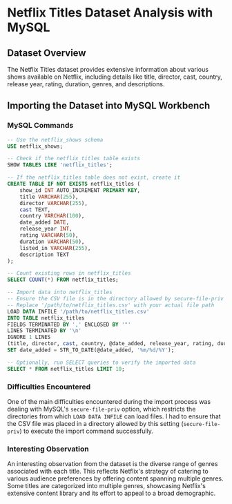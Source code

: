 # Netflix Titles Dataset Analysis with MySQL

## Dataset Overview

The Netflix Titles dataset provides extensive information about various shows available on Netflix, including details like title, director, cast, country, release year, rating, duration, genres, and descriptions.

## Importing the Dataset into MySQL Workbench

### MySQL Commands

```sql
-- Use the netflix_shows schema
USE netflix_shows;

-- Check if the netflix_titles table exists
SHOW TABLES LIKE 'netflix_titles';

-- If the netflix_titles table does not exist, create it
CREATE TABLE IF NOT EXISTS netflix_titles (
    show_id INT AUTO_INCREMENT PRIMARY KEY,
    title VARCHAR(255),
    director VARCHAR(255),
    cast TEXT,
    country VARCHAR(100),
    date_added DATE,
    release_year INT,
    rating VARCHAR(50),
    duration VARCHAR(50),
    listed_in VARCHAR(255),
    description TEXT
);

-- Count existing rows in netflix_titles
SELECT COUNT(*) FROM netflix_titles;

-- Import data into netflix_titles
-- Ensure the CSV file is in the directory allowed by secure-file-priv
-- Replace '/path/to/netflix_titles.csv' with your actual file path
LOAD DATA INFILE '/path/to/netflix_titles.csv'
INTO TABLE netflix_titles
FIELDS TERMINATED BY ',' ENCLOSED BY '"'
LINES TERMINATED BY '\n'
IGNORE 1 LINES
(title, director, cast, country, @date_added, release_year, rating, duration, listed_in, description)
SET date_added = STR_TO_DATE(@date_added, '%m/%d/%Y');

-- Optionally, run SELECT queries to verify the imported data
SELECT * FROM netflix_titles LIMIT 10;

```

### Difficulties Encountered

One of the main difficulties encountered during the import process was dealing with MySQL's `secure-file-priv` option, which restricts the directories from which `LOAD DATA INFILE` can load files. I had to ensure that the CSV file was placed in a directory allowed by this setting (`secure-file-priv`) to execute the import command successfully.

### Interesting Observation

An interesting observation from the dataset is the diverse range of genres associated with each title. This reflects Netflix's strategy of catering to various audience preferences by offering content spanning multiple genres. Some titles are categorized into multiple genres, showcasing Netflix's extensive content library and its effort to appeal to a broad demographic.

